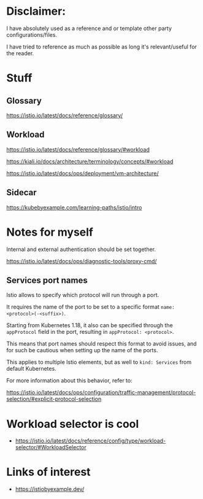 # Disclaimer:

I have absolutely used as a reference and or template other party configurations/files.

I have tried to reference as much as possible as long it's relevant/useful for the reader.

# Stuff

## Glossary

https://istio.io/latest/docs/reference/glossary/


## Workload

https://istio.io/latest/docs/reference/glossary/#workload

https://kiali.io/docs/architecture/terminology/concepts/#workload


https://istio.io/latest/docs/ops/deployment/vm-architecture/


## Sidecar

https://kubebyexample.com/learning-paths/istio/intro


# Notes for myself

Internal and external authentication should be set together.


https://istio.io/latest/docs/ops/diagnostic-tools/proxy-cmd/


## Services port names

Istio allows to specify which protocol will run through a port.

It requires the name of the port to be set to a specific format `name: <protocol>(-<suffix>)`.

Starting from Kubernetes 1.18, it also can be specified through the `appProtocol` field in the port, resulting in `appProtocol: <protocol>`.

This means that port names should respect this format to avoid issues, and for such be cautious when setting up  the name of the ports. 

This applies to multiple Istio elements, but as well to `kind: Services` from default Kubernetes.

For more information about this behavior, refer to:

https://istio.io/latest/docs/ops/configuration/traffic-management/protocol-selection/#explicit-protocol-selection



# Workload selector is cool

- https://istio.io/latest/docs/reference/config/type/workload-selector/#WorkloadSelector

# Links of interest

- https://istiobyexample.dev/

